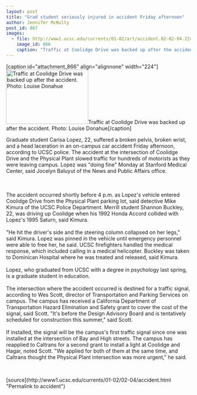 ```yaml
---
layout: post
title: "Grad student seriously injured in accident Friday afternoon"
author: Jennifer McNulty
post_id: 867
images:
  - file: http://www1.ucsc.edu/currents/01-02/art/accident.02-02-04.224.jpg
    image_id: 866
    caption: "Traffic at Coolidge Drive was backed up after the accident. Photo: Louise Donahue"
---
```


[caption id="attachment_866" align="alignnone" width="224"]<a href="http://localhost/mysite/wp-content/uploads/2002/02/accident.02-02-04.224.jpg"><img class="size-full wp-image-866" src="http://localhost/mysite/wp-content/uploads/2002/02/accident.02-02-04.224.jpg" alt="Traffic at Coolidge Drive was backed up after the accident. Photo: Louise Donahue" width="224" height="148" /></a>Traffic at Coolidge Drive was backed up after the accident. Photo: Louise Donahue[/caption]
<p>
  Graduate student Carisa Lopez, 22, suffered a broken pelvis, broken wrist, and a head laceration in an on-campus car accident Friday afternoon, according to UCSC police. The accident at the intersection of Coolidge Drive and the Physical Plant slowed traffic for hundreds of motorists as they were leaving campus. Lopez was "doing fine" Monday at Stanford Medical Center, said Jocelyn Baluyut of the News and Public Affairs office.
</p><br>
<br>
The accident occurred shortly before 4 p.m. as Lopez's vehicle entered Coolidge Drive from the Physical Plant parking lot, said detective Mike Kimura of the UCSC Police Department. Merrill student Shannon Buckley, 22, was driving up Coolidge when his 1992 Honda Accord collided with Lopez's 1995 Saturn, said Kimura.<br>
<br>
"He hit the driver's side and the steering column collapsed on her legs," said Kimura. Lopez was pinned in the vehicle until emergency personnel were able to free her, he said. UCSC firefighters handled the medical response, which included calling in a medical helicopter. Buckley was taken to Dominican Hospital where he was treated and released, said Kimura.<br>
<br>
Lopez, who graduated from UCSC with a degree in psychology last spring, is a graduate student in education.<br>
<br>
The intersection where the accident occurred is destined for a traffic signal, according to Wes Scott, director of Transportation and Parking Services on campus. The campus has received a California Department of Transportation Hazard Elimination and Safety grant to cover the cost of the signal, said Scott. "It's before the Design Advisory Board and is tentatively scheduled for construction this summer," said Scott.<br>
<br>
If installed, the signal will be the campus's first traffic signal since one was installed at the intersection of Bay and High streets. The campus has reapplied to Caltrans for a second grant to install a light at Coolidge and Hagar, noted Scott. "We applied for both of them at the same time, and Caltrans thought the Physical Plant intersection was more urgent," he said.
<p>
  <br>

</p>
<p>

</p>
[source](http://www1.ucsc.edu/currents/01-02/02-04/accident.html "Permalink to accident")
